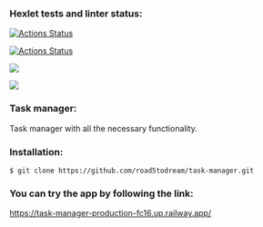 ### Hexlet tests and linter status:
[![Actions Status](https://github.com/road5todream/python-project-52/workflows/hexlet-check/badge.svg)](https://github.com/road5todream/python-project-52/actions)

[![Actions Status](https://github.com/road5todream/python-project-52/workflows/main/badge.svg)](https://github.com/road5todream/task-manager/actions)

<a href="https://codeclimate.com/github/road5todream/task-manager/maintainability"><img src="https://api.codeclimate.com/v1/badges/67a36b58ef9ff2ea09d5/maintainability" /></a>

<a href="https://codeclimate.com/github/road5todream/task-manager/test_coverage"><img src="https://api.codeclimate.com/v1/badges/67a36b58ef9ff2ea09d5/test_coverage" /></a>

### Task manager:
Task manager with all the necessary functionality.

### Installation:

``$ git clone https://github.com/road5todream/task-manager.git``

### You can try the app by following the link:

https://task-manager-production-fc16.up.railway.app/
